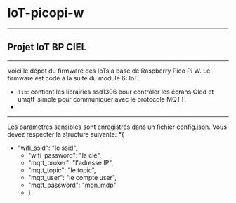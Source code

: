 # IoT-picopi-w
---
## Projet IoT BP CIEL 
---
Voici le dépot du firmware des IoTs à base de Raspberry Pico Pi W. Le firmware est codé à la suite du module 6: IoT. 

* `lib`: contient les librairies ssd1306 pour contrôler les écrans Oled et umqtt_simple pour communiquer avec le protocole MQTT.
* 
---

Les paramètres sensibles sont enregistrés dans un fichier config.json. Vous devez respecter la structure suivante:
*{
* "wifi_ssid": "le ssid",
    - "wifi_password": "la clé",
    - "mqtt_broker": "l'adresse IP",
    - "mqtt_topic": "le topic",
    - "mqtt_user": "le compte user",
    - "mqtt_password": "mon_mdp"
    -    }


